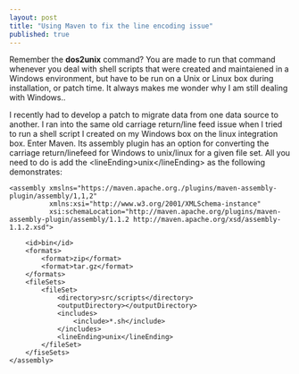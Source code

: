 ```yaml
---
layout: post
title: "Using Maven to fix the line encoding issue"
published: true
---
```


Remember the __dos2unix__ command? You are made to run that command whenever you deal with shell scripts that were created and maintaiened in a Windows environment, but have to be run on a Unix or Linux box during installation, or patch time. It always makes me wonder why I am still dealing with Windows..

I recently had to develop a patch to migrate data from one data source to another. I ran into the same old carriage return/line feed issue when I tried to run a shell script I created on my Windows box on the linux integration box. Enter Maven. Its assembly plugin has an option for converting the carriage return/linefeed for Windows to unix/linux for a given file set. All you need to do is add the \<lineEnding\>unix\</lineEnding\> as the following demonstrates:

    <assembly xmslns="https://maven.apache.org./plugins/maven-assembly-plugin/assembly/1,1,2"
              xmlns:xsi="http://www.w3.org/2001/XMLSchema-instance"
              xsi:schemaLocation="http://maven.apache.org/plugins/maven-assembly-plugin/assembly/1.1.2 http://maven.apache.org/xsd/assembly-1.1.2.xsd">

        <id>bin</id>
        <formats>
            <format>zip</format>
            <format>tar.gz</format>
        </formats>
        <fileSets>
            <fileSet>
                <directory>src/scripts</directory>
                <outputDirectory></outputDirectory>
                <includes>
                    <include>*.sh</include>
                </includes>
                <lineEnding>unix</lineEnding>
            </fileSet>             
        </fiseSets>
    </assembly>

